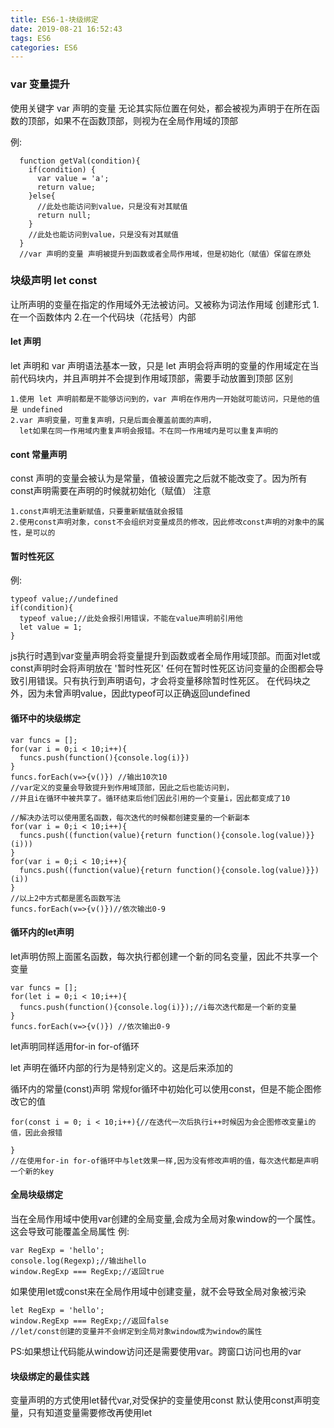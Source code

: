 ```yaml
---
title: ES6-1-块级绑定
date: 2019-08-21 16:52:43
tags: ES6
categories: ES6
---
```


### var 变量提升
使用关键字 var 声明的变量 无论其实际位置在何处，都会被视为声明于在所在函数的顶部，如果不在函数顶部，则视为在全局作用域的顶部

例:
```
  function getVal(condition){
    if(condition) {
      var value = 'a';
      return value;
    }else{
      //此处也能访问到value，只是没有对其赋值
      return null;
    }
    //此处也能访问到value，只是没有对其赋值
  }
  //var 声明的变量 声明被提升到函数或者全局作用域，但是初始化（赋值）保留在原处
```

### 块级声明 let const
让所声明的变量在指定的作用域外无法被访问。又被称为词法作用域
创建形式
1.在一个函数体内
2.在一个代码块（花括号）内部

#### let 声明
let 声明和 var 声明语法基本一致，只是 let 声明会将声明的变量的作用域定在当前代码块内，并且声明并不会提到作用域顶部，需要手动放置到顶部
区别
```
1.使用 let 声明前都是不能够访问到的，var 声明在作用内一开始就可能访问，只是他的值是 undefined 
2.var 声明变量，可重复声明，只是后面会覆盖前面的声明，
  let如果在同一作用域内重复声明会报错。不在同一作用域内是可以重复声明的
``` 

#### cont 常量声明
const 声明的变量会被认为是常量，值被设置完之后就不能改变了。因为所有const声明需要在声明的时候就初始化（赋值）
注意
```
1.const声明无法重新赋值，只要重新赋值就会报错
2.使用const声明对象，const不会组织对变量成员的修改，因此修改const声明的对象中的属性，是可以的
```

#### 暂时性死区
例:
```
typeof value;//undefined
if(condition){
  typeof value;//此处会报引用错误，不能在value声明前引用他
  let value = 1;
}
```
js执行时遇到var变量声明会将变量提升到函数或者全局作用域顶部。而面对let或const声明时会将声明放在 '暂时性死区' 任何在暂时性死区访问变量的企图都会导致引用错误。只有执行到声明语句，才会将变量移除暂时性死区。
在代码块之外，因为未曾声明value，因此typeof可以正确返回undefined

#### 循环中的块级绑定
```
var funcs = [];
for(var i = 0;i < 10;i++){
  funcs.push(function(){console.log(i)})
}
funcs.forEach(v=>{v()}) //输出10次10
//var定义的变量会导致提升到作用域顶部，因此之后也能访问到，
//并且i在循环中被共享了。循环结束后他们因此引用的一个变量i，因此都变成了10

//解决办法可以使用匿名函数，每次迭代的时候都创建变量的一个新副本
for(var i = 0;i < 10;i++){
  funcs.push((function(value){return function(){console.log(value)}}(i)))
}
for(var i = 0;i < 10;i++){
  funcs.push((function(value){return function(){console.log(value)}})(i))
}
//以上2中方式都是匿名函数写法
funcs.forEach(v=>{v()})//依次输出0-9
```
#### 循环内的let声明
let声明仿照上面匿名函数，每次执行都创建一个新的同名变量，因此不共享一个变量
```
var funcs = [];
for(let i = 0;i < 10;i++){
  funcs.push(function(){console.log(i)});//i每次迭代都是一个新的变量
}
funcs.forEach(v=>{v()}) //依次输出0-9
```
let声明同样适用for-in for-of循环

let 声明在循环内部的行为是特别定义的。这是后来添加的

循环内的常量(const)声明
常规for循环中初始化可以使用const，但是不能企图修改它的值
```
for(const i = 0; i < 10;i++){//在迭代一次后执行i++时候因为会企图修改变量i的值，因此会报错

}
//在使用for-in for-of循环中与let效果一样,因为没有修改声明的值，每次迭代都是声明一个新的key
```

#### 全局块级绑定
当在全局作用域中使用var创建的全局变量,会成为全局对象window的一个属性。这会导致可能覆盖全局属性
例:
```
var RegExp = 'hello';
console.log(Regexp);//输出hello
window.RegExp === RegExp;//返回true
```
如果使用let或const来在全局作用域中创建变量，就不会导致全局对象被污染
```
let RegExp = 'hello';
window.RegExp === RegExp;//返回false
//let/const创建的变量并不会绑定到全局对象window成为window的属性
```
PS:如果想让代码能从window访问还是需要使用var。跨窗口访问也用的var

#### 块级绑定的最佳实践
变量声明的方式使用let替代var,对受保护的变量使用const
默认使用const声明变量，只有知道变量需要修改再使用let


